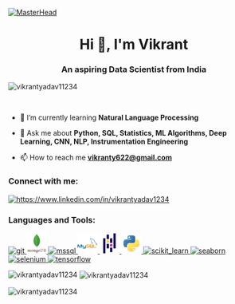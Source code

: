 [![MasterHead](https://images.search.yahoo.com/search/images;_ylt=AwrjbYlP_y5mkDo6z9GJzbkF;_ylu=c2VjA3NlYXJjaARzbGsDYnV0dG9u;_ylc=X1MDOTYwNjI4NTcEX3IDMgRmcgNtY2FmZWUEZnIyA3A6cyx2OmksbTpzYi10b3AEZ3ByaWQDUVJoV3g0cXVTTUtYSVpRWTdpNGNTQQRuX3JzbHQDMARuX3N1Z2cDMwRvcmlnaW4DaW1hZ2VzLnNlYXJjaC55YWhvby5jb20EcG9zAzAEcHFzdHIDBHBxc3RybAMwBHFzdHJsAzE2BHF1ZXJ5A2RhdGElMjBzY2llbmNlJTIwZ2lmBHRfc3RtcAMxNzE0MzU2MTI2?p=data+science+gif&fr=mcafee&fr2=p%3As%2Cv%3Ai%2Cm%3Asb-top&ei=UTF-8&x=wrt&type=E210US885G0#id=2&iurl=https%3A%2F%2Fmiro.medium.com%2Fmax%2F1400%2F1*g__jiesLRIfCRefVG69Pfw.gif&action=click)](https://github.com/vikrantyadav11234/vikrantyadav11234.git)
<h1 align="center">Hi 👋, I'm Vikrant</h1>
<h3 align="center">An aspiring Data Scientist from India</h3>

<p align="left"> <img src="https://komarev.com/ghpvc/?username=vikrantyadav11234&label=Profile%20views&color=0e75b6&style=flat" alt="vikrantyadav11234" /> </p>

<p align="left"> <a href="https://twitter.com/" target="blank"><img src="https://img.shields.io/twitter/follow/?logo=twitter&style=for-the-badge" alt="" /></a> </p>

- 🌱 I’m currently learning **Natural Language Processing**

- 💬 Ask me about **Python, SQL, Statistics, ML Algorithms, Deep Learning, CNN, NLP, Instrumentation Engineering**

- 📫 How to reach me **vikranty622@gmail.com**

<h3 align="left">Connect with me:</h3>
<p align="left">
<a href="https://linkedin.com/in/https://www.linkedin.com/in/vikrantyadav1234" target="blank"><img align="center" src="https://raw.githubusercontent.com/rahuldkjain/github-profile-readme-generator/master/src/images/icons/Social/linked-in-alt.svg" alt="https://www.linkedin.com/in/vikrantyadav1234" height="30" width="40" /></a>
</p>

<h3 align="left">Languages and Tools:</h3>
<p align="left"> <a href="https://git-scm.com/" target="_blank" rel="noreferrer"> <img src="https://www.vectorlogo.zone/logos/git-scm/git-scm-icon.svg" alt="git" width="40" height="40"/> </a> <a href="https://www.mongodb.com/" target="_blank" rel="noreferrer"> <img src="https://raw.githubusercontent.com/devicons/devicon/master/icons/mongodb/mongodb-original-wordmark.svg" alt="mongodb" width="40" height="40"/> </a> <a href="https://www.microsoft.com/en-us/sql-server" target="_blank" rel="noreferrer"> <img src="https://www.svgrepo.com/show/303229/microsoft-sql-server-logo.svg" alt="mssql" width="40" height="40"/> </a> <a href="https://www.mysql.com/" target="_blank" rel="noreferrer"> <img src="https://raw.githubusercontent.com/devicons/devicon/master/icons/mysql/mysql-original-wordmark.svg" alt="mysql" width="40" height="40"/> </a> <a href="https://pandas.pydata.org/" target="_blank" rel="noreferrer"> <img src="https://raw.githubusercontent.com/devicons/devicon/2ae2a900d2f041da66e950e4d48052658d850630/icons/pandas/pandas-original.svg" alt="pandas" width="40" height="40"/> </a> <a href="https://www.python.org" target="_blank" rel="noreferrer"> <img src="https://raw.githubusercontent.com/devicons/devicon/master/icons/python/python-original.svg" alt="python" width="40" height="40"/> </a> <a href="https://scikit-learn.org/" target="_blank" rel="noreferrer"> <img src="https://upload.wikimedia.org/wikipedia/commons/0/05/Scikit_learn_logo_small.svg" alt="scikit_learn" width="40" height="40"/> </a> <a href="https://seaborn.pydata.org/" target="_blank" rel="noreferrer"> <img src="https://seaborn.pydata.org/_images/logo-mark-lightbg.svg" alt="seaborn" width="40" height="40"/> </a> <a href="https://www.selenium.dev" target="_blank" rel="noreferrer"> <img src="https://raw.githubusercontent.com/detain/svg-logos/780f25886640cef088af994181646db2f6b1a3f8/svg/selenium-logo.svg" alt="selenium" width="40" height="40"/> </a> <a href="https://www.tensorflow.org" target="_blank" rel="noreferrer"> <img src="https://www.vectorlogo.zone/logos/tensorflow/tensorflow-icon.svg" alt="tensorflow" width="40" height="40"/> </a> </p>

<p><img align="left" src="https://github-readme-stats.vercel.app/api/top-langs?username=vikrantyadav11234&show_icons=true&locale=en&layout=compact" alt="vikrantyadav11234" /></p>

<p>&nbsp;<img align="center" src="https://github-readme-stats.vercel.app/api?username=vikrantyadav11234&show_icons=true&locale=en" alt="vikrantyadav11234" /></p>

<p><img align="center" src="https://github-readme-streak-stats.herokuapp.com/?user=vikrantyadav11234&" alt="vikrantyadav11234" /></p>

